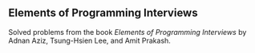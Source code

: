 ## Elements of Programming Interviews

Solved problems from the book *Elements of Programming Interviews* by Adnan Aziz, Tsung-Hsien Lee, and Amit Prakash.